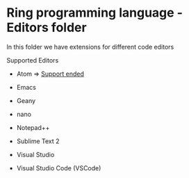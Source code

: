 Ring programming language - Editors folder
==========================================

In this folder we have extensions for different code editors

Supported Editors

- Atom  => [Support ended](https://github.blog/2022-06-08-sunsetting-atom/)

- Emacs

- Geany

- nano

- Notepad++

- Sublime Text 2

- Visual Studio 

- Visual Studio Code (VSCode)
